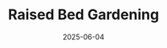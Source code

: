 ---
layout: default
modal-id: 4
date: 2025-06-04
img: garden.png
alt: image-alt
title: Raised Bed Gardening
project-date: June 2025
description: <p>This project analyzes movie reviews using a sentiment analysis model built with scikit-learn. It was a fun experiment in natural language processing and machine learning.</p>
---